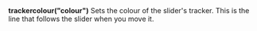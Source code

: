 <a name="trackercolour"><h3 style="padding-top: 40px; margin-top: 40px;"></h3></a>
**trackercolour("colour")** Sets the colour of the slider's tracker. This is the line that follows the slider when you move it.

<!--UPDATE WIDGET_IN_CSOUND
    SIdent sprintf "trackercolour(%d, %d, %d) ", rnd(255), rnd(255), rnd(255)
    SIdentifier strcat SIdentifier, SIdent  
-->